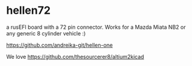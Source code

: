 # hellen72

a rusEFI board with a 72 pin connector. Works for a Mazda Miata NB2 or any generic 8 cylinder vehicle :)

https://github.com/andreika-git/hellen-one

We love https://github.com/thesourcerer8/altium2kicad
